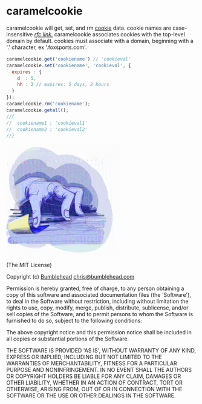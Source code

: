 caramelcookie
============

caramelcookie will get, set, and rm [cookie][2] data.     cookie names are case-insensitive _[rfc link.][3]_ caramelcookie associates cookies with the top-level domain by default. cookies must associate with a domain, beginning with a '.' character, ex '.foxsports.com'.


```javascript
caramelcookie.get('cookiename') // 'cookieval'
caramelcookie.set('cookiename', 'cookieval', {
  expires : {
    d  : 5,
    hh : 2 // expires: 5 days, 2 hours
  }
});
caramelcookie.rm('cookiename');
caramelcookie.getall();
//{
//  cookiename1 : 'cookieval1'
//  cookiename2 : 'cookieval2'
//}
```


[0]: http://www.bumblehead.com                            "bumblehead"
[2]: https://developer.mozilla.org/en-US/docs/DOM/document.cookie
[3]: http://tools.ietf.org/html/rfc6265                      "rfc6265"
[4]: http://msdn.microsoft.com/en-us/library/ms970178.aspx      "msdn"
[7]: https://raw.githubusercontent.com/iambumblehead/es5classic/master/es5classic_120x120.png
  
![scrounge](https://github.com/iambumblehead/scroungejs/raw/master/img/hand.png)

(The MIT License)

Copyright (c) [Bumblehead][0] <chris@bumblehead.com>

Permission is hereby granted, free of charge, to any person obtaining a copy of this software and associated documentation files (the 'Software'), to deal in the Software without restriction, including without limitation the rights to use, copy, modify, merge, publish, distribute, sublicense, and/or sell copies of the Software, and to permit persons to whom the Software is furnished to do so, subject to the following conditions:

The above copyright notice and this permission notice shall be included in all copies or substantial portions of the Software.

THE SOFTWARE IS PROVIDED 'AS IS', WITHOUT WARRANTY OF ANY KIND, EXPRESS OR IMPLIED, INCLUDING BUT NOT LIMITED TO THE WARRANTIES OF MERCHANTABILITY, FITNESS FOR A PARTICULAR PURPOSE AND NONINFRINGEMENT. IN NO EVENT SHALL THE AUTHORS OR COPYRIGHT HOLDERS BE LIABLE FOR ANY CLAIM, DAMAGES OR OTHER LIABILITY, WHETHER IN AN ACTION OF CONTRACT, TORT OR OTHERWISE, ARISING FROM, OUT OF OR IN CONNECTION WITH THE SOFTWARE OR THE USE OR OTHER DEALINGS IN THE SOFTWARE.
